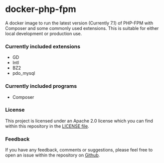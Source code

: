 # docker-php-fpm

A docker image to run the latest version (Currently 7.1) of PHP-FPM with
Composer and some commonly used extensions. This is suitable  for either local
development or production use.


### Currently included extensions

 - GD
 - Intl
 - BZ2
 - pdo_mysql


### Currently included programs

  - Composer


### License

This project is licensed under an Apache 2.0 license which you can find within
this repository in the [LICENSE file](https://github.com/ssx/docker-php-fpm/blob/master/LICENSE).

### Feedback

If you have any feedback, comments or suggestions, please feel free to open an
issue within the repository on [Github](https://github.com/ssx/docker-php-fpm).
